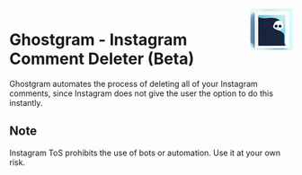 <img src="ghostgram.png" width="75px" height="75px" align="right">

# Ghostgram - Instagram Comment Deleter (Beta)

Ghostgram automates the process of deleting all of your Instagram comments, since Instagram does not give the user the option to do this instantly.

## Note

Instagram ToS prohibits the use of bots or automation. Use it at your own risk.